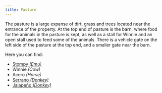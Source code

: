 ```yaml
---
title: Pasture
---
```


The pasture is a large expanse of dirt, grass and trees located near the entrance of the property.
At the top end of pasture is the barn, where food for the animals in the pasture is kept, as well as a stall for Winnie and an open stall used to feed some of the animals.
There is a vehicle gate on the left side of the pasture at the top end, and a smaller gate near the barn.

Here you can find:
- [Stompy _(Emu)_](https://www.alveussanctuary.org/ambassadors/stompy/)
- Winnie _(Cow)_
- Acero _(Horse)_
- [Serrano _(Donkey)_](https://www.alveussanctuary.org/ambassadors/serrano/)
- [Jalapeño _(Donkey)_](https://www.alveussanctuary.org/ambassadors/jalapeno/)
